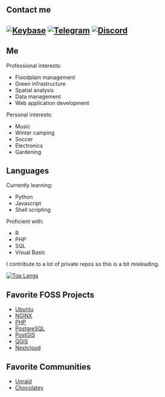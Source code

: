 ## Contact me

[![Keybase](https://badgen.net/badge/icon/keybase/green?icon=keybase&label)](https://keybase.io/realmiketalbot)
[![Telegram](https://badgen.net/badge/icon/telegram/green?icon=telegram&label)](https://t.me/realmiketalbot)
[![Discord](https://badgen.net/badge/icon/discord/green?icon=discord&label)](https://discord.com/users/918635669398626416)
---

## Me

Professional interests:
* Floodplain management
* Green infrastructure
* Spatial analysis
* Data management
* Web application development

Personal interests:
* Music
* Winter camping
* Soccer
* Electronics
* Gardening

## Languages
Currently learning:
* Python
* Javascript
* Shell scripting

Proficient with:
* R
* PHP
* SQL
* Visual Basic

I contribute to a lot of private repos so this is a bit misleading.

[![Top Langs](https://github-readme-stats.vercel.app/api/top-langs/?username=realmiketalbot&theme=radical)](https://github.com/anuraghazra/github-readme-stats)

## Favorite FOSS Projects
* [Ubuntu](https://ubuntu.com/)
* [NGINX](https://www.nginx.com/)
* [PHP](https://www.php.net/)
* [PostgreSQL](https://postgresql.org/)
* [PostGIS](http://postgis.net/)
* [QGIS](https://qgis.org/)
* [Nextcloud](https://nextcloud.com/)

## Favorite Communities
* [Unraid](https://unraid.net/)
* [Chocolatey](https://chocolatey.org/)
